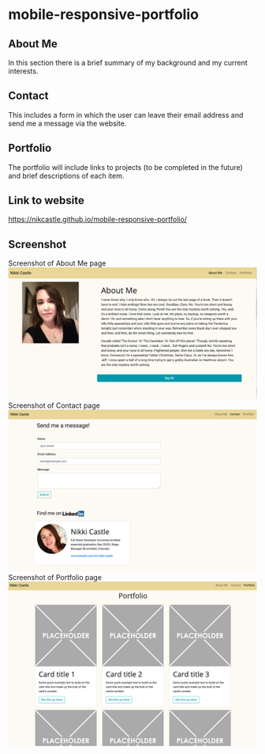# mobile-responsive-portfolio

<!-- Also, please try leaving a few comments in the HTML and CSS code. Comments are great because they allow you to quickly understand what the code is meant to do. As for the readme, please include a link to the website and a screenshot.  -->

## About Me
In this section there is a brief summary of my background and my current interests. 

## Contact
This includes a form in which the user can leave their email address and send me a message via the website. 

## Portfolio
The portfolio will include links to projects (to be completed in the future) and brief descriptions of each item. 

## Link to website
https://nikcastle.github.io/mobile-responsive-portfolio/

## Screenshot
Screenshot of About Me page
<img src="assets/images/About-Me-screenshot.png">
Screenshot of Contact page
<img src="assets/images/Contact-screenshot.png">
Screenshot of Portfolio page
<img src="assets/images/Portfolio-screenshot.png">
